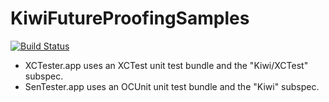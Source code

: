 # KiwiFutureProofingSamples

[![Build Status](https://travis-ci.org/modocache/KiwiFutureProofingSamples.png?branch=master)](https://travis-ci.org/modocache/KiwiFutureProofingSamples)

- XCTester.app uses an XCTest unit test bundle and the "Kiwi/XCTest" subspec.
- SenTester.app uses an OCUnit unit test bundle and the "Kiwi" subspec.


